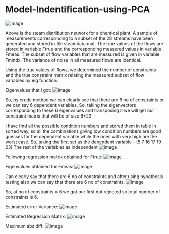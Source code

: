 # Model-Indentification-using-PCA

![image](https://github.com/ansh63766/Model-Indentification-using-PCA/assets/113677013/52fa1e64-23e1-4871-9b52-ae974a1b7919)

Above is the steam distribution network for a chemical plant. A sample of 
measurements corresponding to a subset of the 28 streams have been generated and 
stored in file steamdata.mat. The true values of the flows are stored in variable Ftrue 
and the corresponding measured values in variable Fmeas. The subset of flow variables 
that are measured is given in variable Fmindx. The variance of noise in all measured 
flows are identical.

Using the true values of flows, we determined the number of constraints and the true constraint matrix relating the measured subset of flow variables by eig function.

Eigenvalues that I got:
![image](https://github.com/ansh63766/Model-Indentification-using-PCA/assets/113677013/8eb03fde-fcaa-480c-bb33-e74c958c0966)

So, by crude method we can clearly see that there are 6 no of constraints or we can say 6 dependent variables.
So, taking the eigenvectors corresponding to these 6 eigenvalues and transposing it we will get our constraint matrix that will be of size 6*23

I have find all the possible condition numbers and stored them in table in sorted way, so all the combinations giving low condition numbers are good guesses for the dependent variable while the ones with very high are the worst case. 
So, taking the first set as the dependent variable - (5     7    16    17    19    23)
The rest of the variables as independent
![image](https://github.com/ansh63766/Model-Indentification-using-PCA/assets/113677013/cecceb09-0df1-4e32-97b6-e70fcea9750d)

Following regression matrix obtained for Ftrue:
![image](https://github.com/ansh63766/Model-Indentification-using-PCA/assets/113677013/0e09dbd5-0e14-448e-a585-621c6b9828d8)

Eigenvalues obtained for Fmeas:
![image](https://github.com/ansh63766/Model-Indentification-using-PCA/assets/113677013/fec276d4-16be-4355-a5d7-1a2e3f7d8b60)

Can clearly say that there are 6 no of constraints and after using hypothesis testing also we can say that there are 6 no of constraints.
![image](https://github.com/ansh63766/Model-Indentification-using-PCA/assets/113677013/8e98076d-1f15-47a4-b9b2-103a16f18dec)

So, at no of constraints = 6 we got our first not rejected so total number of constraints is 6.

Estimated error Variance:
![image](https://github.com/ansh63766/Model-Indentification-using-PCA/assets/113677013/1e53bec3-603f-4819-bb3d-1fe23e7b00c8)

Estimated Regression Matrix:
![image](https://github.com/ansh63766/Model-Indentification-using-PCA/assets/113677013/197957fd-5a87-4eb7-bbe1-06abe8222f58)

Maximum abs diff:
![image](https://github.com/ansh63766/Model-Indentification-using-PCA/assets/113677013/43902c18-5f08-4642-b30a-3c6a65c2a81d)
